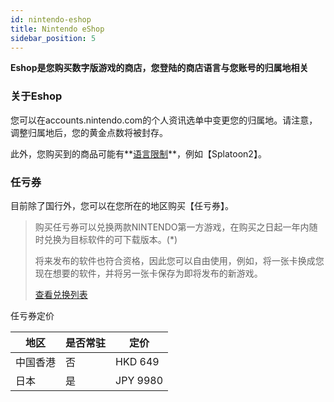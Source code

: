```yaml
---
id: nintendo-eshop
title: Nintendo eShop
sidebar_position: 5
---
```

**Eshop是您购买数字版游戏的商店，您登陆的商店语言与您账号的归属地相关**

### 关于Eshop

您可以在accounts.nintendo.com的个人资讯选单中变更您的归属地。请注意，调整归属地后，您的黄金点数将被封存。

此外，您购买到的商品可能有**<u>语言限制</u>**，例如【Splatoon2】。

### 任亏券

目前除了国行外，您可以在您所在的地区购买【任亏券】。

> 购买任亏券可以兑换两款NINTENDO第一方游戏，在购买之日起一年内随时兑换为目标软件的可下载版本。(*)
>
> 将来发布的软件也符合资格，因此您可以自由使用，例如，将一张卡换成您现在想要的软件，并将另一张卡保存为即将发布的新游戏。
>
> [查看兑换列表](https://ec.nintendo.com/HK/zh/pretickets/70020000000121)

任亏券定价

| 地区     | 是否常驻 | 定价     |
| -------- | -------- | -------- |
| 中国香港 | 否       | HKD 649  |
| 日本     | 是       | JPY 9980 |

